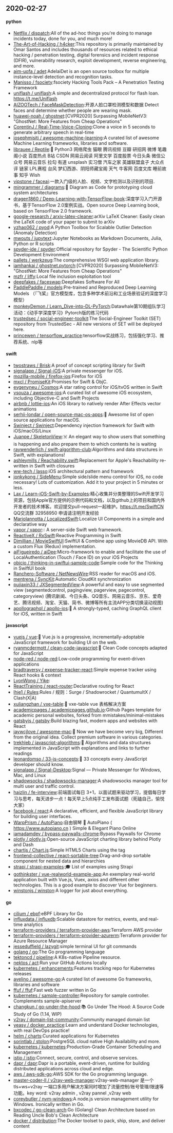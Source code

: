 ## 2020-02-27

#### python
* [Netflix / dispatch](https://github.com/Netflix/dispatch):All of the ad-hoc things you're doing to manage incidents today, done for you, and much more!
* [The-Art-of-Hacking / h4cker](https://github.com/The-Art-of-Hacking/h4cker):This repository is primarily maintained by Omar Santos and includes thousands of resources related to ethical hacking / penetration testing, digital forensics and incident response (DFIR), vulnerability research, exploit development, reverse engineering, and more.
* [aim-uofa / adet](https://github.com/aim-uofa/adet):AdelaiDet is an open source toolbox for multiple instance-level detection and recognition tasks.
* [Manisso / fsociety](https://github.com/Manisso/fsociety):fsociety Hacking Tools Pack – A Penetration Testing Framework
* [uniflash / uniflash](https://github.com/uniflash/uniflash):A simple and decentralized protocol for flash loan. https://t.me/Uniflash
* [AIZOOTech / FaceMaskDetection](https://github.com/AIZOOTech/FaceMaskDetection):开源人脸口罩检测模型和数据 Detect faces and determine whether people are wearing mask.
* [huawei-noah / ghostnet](https://github.com/huawei-noah/ghostnet):[CVPR2020] Surpassing MobileNetV3: "GhostNet: More Features from Cheap Operations"
* [CorentinJ / Real-Time-Voice-Cloning](https://github.com/CorentinJ/Real-Time-Voice-Cloning):Clone a voice in 5 seconds to generate arbitrary speech in real-time
* [josephmisiti / awesome-machine-learning](https://github.com/josephmisiti/awesome-machine-learning):A curated list of awesome Machine Learning frameworks, libraries and software.
* [librauee / Reptile](https://github.com/librauee/Reptile):🏀
Python3 网络爬虫 猫眼 腾讯视频 豆瓣 研招网 微博 笔趣阁小说 百度热点 B站 CSDN 网易云阅读 阿里文学 百度股票 今日头条 微信公众号 网易云音乐 拉勾 有道 unsplash 实习僧 汽车之家 英雄联盟盒子 大众点评 链家 LPL赛程 台风 梦幻西游、阴阳师藏宝阁 天气 牛客网 百度文库 睡前故事 知乎 Wish
* [vipstone / faceai](https://github.com/vipstone/faceai):一款入门级的人脸、视频、文字检测以及识别的项目.
* [mingrammer / diagrams](https://github.com/mingrammer/diagrams):🎨
Diagram as Code for prototyping cloud system architectures
* [dragen1860 / Deep-Learning-with-TensorFlow-book](https://github.com/dragen1860/Deep-Learning-with-TensorFlow-book):深度学习入门开源书，基于TensorFlow 2.0案例实战。Open source Deep Learning book, based on TensorFlow 2.0 framework.
* [google-research / arxiv-latex-cleaner](https://github.com/google-research/arxiv-latex-cleaner):arXiv LaTeX Cleaner: Easily clean the LaTeX code of your paper to submit to arXiv
* [yzhao062 / pyod](https://github.com/yzhao062/pyod):A Python Toolbox for Scalable Outlier Detection (Anomaly Detection)
* [mwouts / jupytext](https://github.com/mwouts/jupytext):Jupyter Notebooks as Markdown Documents, Julia, Python or R scripts
* [spyder-ide / spyder](https://github.com/spyder-ide/spyder):Official repository for Spyder - The Scientific Python Development Environment
* [pallets / werkzeug](https://github.com/pallets/werkzeug):The comprehensive WSGI web application library.
* [iamhankai / ghostnet.pytorch](https://github.com/iamhankai/ghostnet.pytorch):[CVPR2020] Surpassing MobileNetV3: "GhostNet: More Features from Cheap Operations"
* [mzfr / liffy](https://github.com/mzfr/liffy):Local file inclusion exploitation tool
* [deepfakes / faceswap](https://github.com/deepfakes/faceswap):Deepfakes Software For All
* [PaddlePaddle / models](https://github.com/PaddlePaddle/models):Pre-trained and Reproduced Deep Learning Models （『飞桨』官方模型库，包含多种学术前沿和工业场景验证的深度学习模型）
* [monkeyDemon / Learn_Dive-into-DL-PyTorch](https://github.com/monkeyDemon/Learn_Dive-into-DL-PyTorch):Datawhale第10期组队学习活动：《动手学深度学习》Pytorch版的练习代码
* [trustedsec / social-engineer-toolkit](https://github.com/trustedsec/social-engineer-toolkit):The Social-Engineer Toolkit (SET) repository from TrustedSec - All new versions of SET will be deployed here.
* [princewen / tensorflow_practice](https://github.com/princewen/tensorflow_practice):tensorflow实战练习，包括强化学习、推荐系统、nlp等

#### swift
* [twostraws / Brisk](https://github.com/twostraws/Brisk):A proof of concept scripting library for Swift
* [signalapp / Signal-iOS](https://github.com/signalapp/Signal-iOS):A private messenger for iOS.
* [mozilla-mobile / firefox-ios](https://github.com/mozilla-mobile/firefox-ios):Firefox for iOS
* [mxcl / PromiseKit](https://github.com/mxcl/PromiseKit):Promises for Swift & ObjC.
* [evgenyneu / Cosmos](https://github.com/evgenyneu/Cosmos):A star rating control for iOS/tvOS written in Swift
* [vsouza / awesome-ios](https://github.com/vsouza/awesome-ios):A curated list of awesome iOS ecosystem, including Objective-C and Swift Projects
* [airbnb / lottie-ios](https://github.com/airbnb/lottie-ios):An iOS library to natively render After Effects vector animations
* [serhii-londar / open-source-mac-os-apps](https://github.com/serhii-londar/open-source-mac-os-apps):🚀
Awesome list of open source applications for macOS.
* [Swinject / Swinject](https://github.com/Swinject/Swinject):Dependency injection framework for Swift with iOS/macOS/Linux
* [Juanpe / SkeletonView](https://github.com/Juanpe/SkeletonView):☠️
An elegant way to show users that something is happening and also prepare them to which contents he is waiting
* [raywenderlich / swift-algorithm-club](https://github.com/raywenderlich/swift-algorithm-club):Algorithms and data structures in Swift, with explanations!
* [ashleymills / Reachability.swift](https://github.com/ashleymills/Reachability.swift):Replacement for Apple's Reachability re-written in Swift with closures
* [ww-tech / lasso](https://github.com/ww-tech/lasso):iOS architectural pattern and framework
* [jonkykong / SideMenu](https://github.com/jonkykong/SideMenu):Simple side/slide menu control for iOS, no code necessary! Lots of customization. Add it to your project in 5 minutes or less.
* [Lax / Learn-iOS-Swift-by-Examples](https://github.com/Lax/Learn-iOS-Swift-by-Examples):精心收集并分类整理的Swift开发学习资源，包括Apple官方提供的示例代码和文档，以及github上的项目和国内外开发者的技术博客。欢迎提交pull-request一起维护。https://t.me/SwiftCN QQ交流群 32958950 申请请注明开发经验
* [MarioIannotta / LocalizedSwift](https://github.com/MarioIannotta/LocalizedSwift):Localize UI Components in a simple and declarative way
* [vapor / vapor](https://github.com/vapor/vapor):💧
A server-side Swift web framework.
* [ReactiveX / RxSwift](https://github.com/ReactiveX/RxSwift):Reactive Programming in Swift
* [Dimillian / MovieSwiftUI](https://github.com/Dimillian/MovieSwiftUI):SwiftUI & Combine app using MovieDB API. With a custom Flux (Redux) implementation.
* [aiFigueiredo / aiDee](https://github.com/aiFigueiredo/aiDee):Micro-framework to enable and facilitate the use of LocalAuthentication (Touch / Face ID) on your iOS Projects
* [objcio / thinking-in-swiftui-sample-code](https://github.com/objcio/thinking-in-swiftui-sample-code):Sample code for the Thinking in SwiftUI book
* [Ranchero-Software / NetNewsWire](https://github.com/Ranchero-Software/NetNewsWire):RSS reader for macOS and iOS.
* [mentrena / SyncKit](https://github.com/mentrena/SyncKit):Automatic CloudKit synchronization
* [pujiaxin33 / JXSegmentedView](https://github.com/pujiaxin33/JXSegmentedView):A powerful and easy to use segmented view (segmentedcontrol, pagingview, pagerview, pagecontrol, categoryview) (腾讯新闻、今日头条、QQ音乐、网易云音乐、京东、爱奇艺、腾讯视频、淘宝、天猫、简书、微博等所有主流APP分类切换滚动视图)
* [apollographql / apollo-ios](https://github.com/apollographql/apollo-ios):📱
A strongly-typed, caching GraphQL client for iOS, written in Swift

#### javascript
* [vuejs / vue](https://github.com/vuejs/vue):🖖
Vue.js is a progressive, incrementally-adoptable JavaScript framework for building UI on the web.
* [ryanmcdermott / clean-code-javascript](https://github.com/ryanmcdermott/clean-code-javascript):🛁
Clean Code concepts adapted for JavaScript
* [node-red / node-red](https://github.com/node-red/node-red):Low-code programming for event-driven applications
* [bradtraversy / expense-tracker-react](https://github.com/bradtraversy/expense-tracker-react):Simple expense tracker using React hooks & context
* [LyonWong / Yike](https://github.com/LyonWong/Yike):
* [ReactTraining / react-router](https://github.com/ReactTraining/react-router):Declarative routing for React
* [lhie1 / Rules](https://github.com/lhie1/Rules):Rules / 规则：Surge / Shadowrocket / QuantumultX / Clash(X|A)
* [xuliangzhan / vxe-table](https://github.com/xuliangzhan/vxe-table):🐬
vxe-table vue 表格解决方案
* [academicpages / academicpages.github.io](https://github.com/academicpages/academicpages.github.io):Github Pages template for academic personal websites, forked from mmistakes/minimal-mistakes
* [gatsbyjs / gatsby](https://github.com/gatsbyjs/gatsby):Build blazing fast, modern apps and websites with React
* [jaywcjlove / awesome-mac](https://github.com/jaywcjlove/awesome-mac): Now we have become very big, Different from the original idea. Collect premium software in various categories.
* [trekhleb / javascript-algorithms](https://github.com/trekhleb/javascript-algorithms):📝
Algorithms and data structures implemented in JavaScript with explanations and links to further readings
* [leonardomso / 33-js-concepts](https://github.com/leonardomso/33-js-concepts):📜
33 concepts every JavaScript developer should know.
* [signalapp / Signal-Desktop](https://github.com/signalapp/Signal-Desktop):Signal — Private Messenger for Windows, Mac, and Linux
* [shadowsocks / shadowsocks-manager](https://github.com/shadowsocks/shadowsocks-manager):A shadowsocks manager tool for multi user and traffic control.
* [haizlin / fe-interview](https://github.com/haizlin/fe-interview):前端面试每日 3+1，以面试题来驱动学习，提倡每日学习与思考，每天进步一点！每天早上5点纯手工发布面试题（死磕自己，愉悦大家）
* [facebook / react](https://github.com/facebook/react):A declarative, efficient, and flexible JavaScript library for building user interfaces.
* [WarpPrism / AutoPiano](https://github.com/WarpPrism/AutoPiano):自由钢琴
🎹
AutoPiano ( https://www.autopiano.cn ) Simple & Elegant Piano Online
* [iamadamdev / bypass-paywalls-chrome](https://github.com/iamadamdev/bypass-paywalls-chrome):Bypass Paywalls for Chrome
* [plotly / plotly.js](https://github.com/plotly/plotly.js):Open-source JavaScript charting library behind Plotly and Dash
* [chartjs / Chart.js](https://github.com/chartjs/Chart.js):Simple HTML5 Charts using the <canvas> tag
* [frontend-collective / react-sortable-tree](https://github.com/frontend-collective/react-sortable-tree):Drag-and-drop sortable component for nested data and hierarchies
* [strapi / strapi-examples](https://github.com/strapi/strapi-examples):🎓
List of examples using Strapi
* [gothinkster / vue-realworld-example-app](https://github.com/gothinkster/vue-realworld-example-app):An exemplary real-world application built with Vue.js, Vuex, axios and different other technologies. This is a good example to discover Vue for beginners.
* [winstonjs / winston](https://github.com/winstonjs/winston):A logger for just about everything.

#### go
* [cilium / ebpf](https://github.com/cilium/ebpf):eBPF Library for Go
* [influxdata / influxdb](https://github.com/influxdata/influxdb):Scalable datastore for metrics, events, and real-time analytics
* [terraform-providers / terraform-provider-aws](https://github.com/terraform-providers/terraform-provider-aws):Terraform AWS provider
* [terraform-providers / terraform-provider-azurerm](https://github.com/terraform-providers/terraform-provider-azurerm):Terraform provider for Azure Resource Manager
* [jesseduffield / lazygit](https://github.com/jesseduffield/lazygit):simple terminal UI for git commands
* [golang / go](https://github.com/golang/go):The Go programming language
* [tektoncd / pipeline](https://github.com/tektoncd/pipeline):A K8s-native Pipeline resource.
* [nektos / act](https://github.com/nektos/act):Run your GitHub Actions locally
* [kubernetes / enhancements](https://github.com/kubernetes/enhancements):Features tracking repo for Kubernetes releases
* [avelino / awesome-go](https://github.com/avelino/awesome-go):A curated list of awesome Go frameworks, libraries and software
* [ffuf / ffuf](https://github.com/ffuf/ffuf):Fast web fuzzer written in Go
* [kubernetes / sample-controller](https://github.com/kubernetes/sample-controller):Repository for sample controller. Complements sample-apiserver
* [changkun / go-under-the-hood](https://github.com/changkun/go-under-the-hood):📚
Go Under The Hood: A Source Code Study of Go (1.14, WIP)
* [v2ray / domain-list-community](https://github.com/v2ray/domain-list-community):Community managed domain list
* [yeasy / docker_practice](https://github.com/yeasy/docker_practice):Learn and understand Docker technologies, with real DevOps practice!
* [helm / charts](https://github.com/helm/charts):Curated applications for Kubernetes
* [sorintlab / stolon](https://github.com/sorintlab/stolon):PostgreSQL cloud native High Availability and more.
* [kubernetes / kubernetes](https://github.com/kubernetes/kubernetes):Production-Grade Container Scheduling and Management
* [istio / istio](https://github.com/istio/istio):Connect, secure, control, and observe services.
* [dapr / dapr](https://github.com/dapr/dapr):Dapr is a portable, event-driven, runtime for building distributed applications across cloud and edge.
* [aws / aws-sdk-go](https://github.com/aws/aws-sdk-go):AWS SDK for the Go programming language.
* [master-coder-ll / v2ray-web-manager](https://github.com/master-coder-ll/v2ray-web-manager):v2ray-web-manager 是一个tls+ws+v2ray 一端口多用户解决方案同时增加了流量控制/账号管理/限速等功能。key word: v2ray admin , v2ray pannel ,v2ray web
* [coreybutler / nvm-windows](https://github.com/coreybutler/nvm-windows):A node.js version management utility for Windows. Ironically written in Go.
* [bxcodec / go-clean-arch](https://github.com/bxcodec/go-clean-arch):Go (Golang) Clean Architecture based on Reading Uncle Bob's Clean Architecture
* [docker / distribution](https://github.com/docker/distribution):The Docker toolset to pack, ship, store, and deliver content
